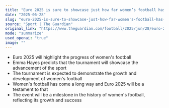 ```yaml
---
title: "Euro 2025 is sure to showcase just how far women’s football has come | Emma Hayes"
date: "2025-06-28"
slug: "euro-2025-is-sure-to-showcase-just-how-far-women's-football-has-come-or-emma-hayes"
source: "Sport | The Guardian"
original_link: "https://www.theguardian.com/football/2025/jun/28/euro-2025-is-sure-to-showcase-just-how-far-womens-football-has-come"
mode: "summarize"
used_openai: "true"
image: ""
---
```


- Euro 2025 will highlight the progress of women's football
- Emma Hayes predicts that the tournament will showcase the advancement of the sport
- The tournament is expected to demonstrate the growth and development of women's football
- Women's football has come a long way and Euro 2025 will be a testament to that
- The event will be a milestone in the history of women's football, reflecting its growth and success